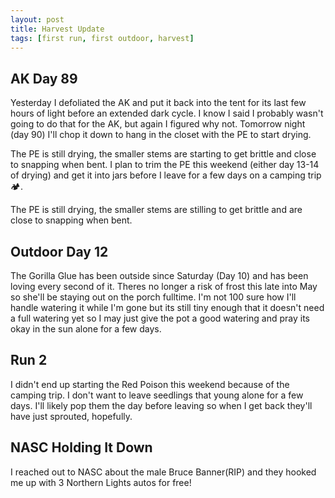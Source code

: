```yaml
---
layout: post
title: Harvest Update
tags: [first run, first outdoor, harvest]
---
```


## AK Day 89

Yesterday I defoliated the AK and put it back into the tent for its last few hours of light before an extended dark cycle. I know I said I probably wasn't going to do that for the AK, but again I figured why not. Tomorrow night (day 90) I'll chop it down to hang in the closet with the PE to start drying.

The PE is still drying, the smaller stems are starting to get brittle and close to snapping when bent. I plan to trim the PE this weekend (either day 13-14 of drying) and get it into jars before I leave for a few days on a camping trip 🏕️.


The PE is still drying, the smaller stems are stilling to get brittle and are close to snapping when bent.

## Outdoor Day 12

The Gorilla Glue has been outside since Saturday (Day 10) and has been loving every second of it. Theres no longer a risk of frost this late into May so she'll be staying out on the porch fulltime. I'm not 100 sure how I'll handle watering it while I'm gone but its still tiny enough that it doesn't need a full watering yet so I may just give the pot a good watering and pray its okay in the sun alone for a few days. 

## Run 2

I didn't end up starting the Red Poison this weekend because of the camping trip. I don't want to leave seedlings that young alone for a few days. I'll likely pop them the day before leaving so when I get back they'll have just sprouted, hopefully.

## NASC Holding It Down

I reached out to NASC about the male Bruce Banner(RIP) and they hooked me up with 3 Northern Lights autos for free!